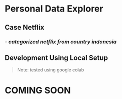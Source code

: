 # Personal Data Explorer

## Case Netflix
### _- categorized netflix from country indonesia_


## Development Using Local Setup

> Note:  tested using google colab

# COMING SOON

